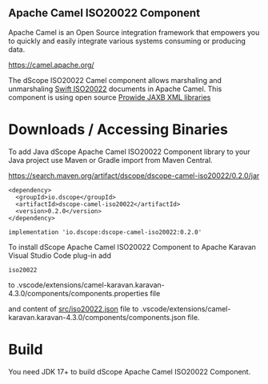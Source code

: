 ## Apache Camel ISO20022 Component

Apache Camel is an Open Source integration framework that empowers you to quickly and easily integrate various systems consuming or producing data.

<a href="https://camel.apache.org/">
https://camel.apache.org/
</a>

The dScope ISO20022 Camel component allows marshaling and unmarshaling [Swift ISO20022](https://www.iso20022.org/) documents in Apache Camel. This component is using open source [Prowide JAXB XML libraries](https://github.com/prowide/prowide-iso20022)


# Downloads / Accessing Binaries

To add Java dScope Apache Camel ISO20022 Component library to your Java project use Maven or Gradle import from Maven Central.

<a href="https://search.maven.org/artifact/dscope/dscope-camel-iso20022/0.2.0/jar">
https://search.maven.org/artifact/dscope/dscope-camel-iso20022/0.2.0/jar
</a>

```
<dependency>
  <groupId>io.dscope</groupId>
  <artifactId>dscope-camel-iso20022</artifactId>
  <version>0.2.0</version>
</dependency>
```

```
implementation 'io.dscope:dscope-camel-iso20022:0.2.0' 
```

To install dScope Apache Camel ISO20022 Component to Apache Karavan Visual Studio Code plug-in add 

```
iso20022
```

to .vscode/extensions/camel-karavan.karavan-4.3.0/components/components.properties file

and content of [src/iso20022.json](./src/iso20022.json) file to .vscode/extensions/camel-karavan.karavan-4.3.0/components/components.json file.




# Build

You need JDK 17+ to build dScope Apache Camel ISO20022 Component.
